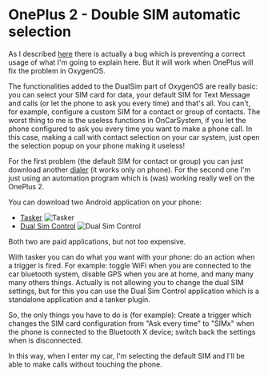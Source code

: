 # OnePlus 2 - Double SIM automatic selection

As I described [here](https://blog.mornati.net/oneplus-2-double-sim-and-ask-every-time-bug-workaround/) there is actually a bug which is preventing a correct usage of what I'm going to explain here. But it will work when OnePlus will fix the problem in OxygenOS.

The functionalities added to the DualSim part of OxygenOS are really basic: you can select your SIM card for data, your default SIM for Text Message and calls (or let the phone to ask you every time) and that's all. You can't, for example, configure a custom SIM for a contact or group of contacts.
The worst thing to me is the useless functions in OnCarSystem, if you let the phone configured to ask you every time you want to make a phone call. In this case, making a call with contact selection on your car system, just open the selection popup on your phone making it useless!

For the first problem (the default SIM for contact or group) you can just download another [dialer](https://blog.mornati.net/oneplus-2-double-sim-and-ask-every-time-bug-workaround/) (it works only on phone). For the second one I'm just using an automation program which is (was) working really well on the OnePlus 2.

You can download two Android application on your phone:

* [Tasker](https://play.google.com/store/apps/details?id=net.dinglisch.android.taskerm)
![Tasker](https://res.cloudinary.com/blog-mornati-net/image/upload/c_scale,w_113/v1448197287/unnamed-4_hk24xx.jpg)
* [Dual Sim Control](https://play.google.com/store/apps/details?id=pt.joaormf.mtkcontrol)
![Dual Sim Control](https://res.cloudinary.com/blog-mornati-net/image/upload/c_scale,w_111/v1448197291/unnamed-2_dxjszu.png)

Both two are paid applications, but not too expensive.

With tasker you can do what you want with your phone: do an action when a trigger is fired.
For example: toggle WiFi when you are connected to the car bluetooth system, disable GPS when you are at home, and many many many others things.
Actually is not allowing you to change the dual SIM settings, but for this you can use the Dual Sim Control application which is a standalone application and a tanker plugin.

So, the only things you have to do is (for example):
Create a trigger which changes the SIM card configuration from "Ask every time" to "SIMx" when the phone is connected to the Bluetooth X device; switch back the settings when is disconnected.

In this way, when I enter my car, I'm selecting the default SIM and I'll be able to make calls without touching the phone.